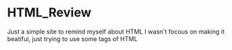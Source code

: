 # HTML_Review

Just a simple site to remind myself about HTML
I wasn't focous on making it beatiful, just trying to use some tags of HTML
